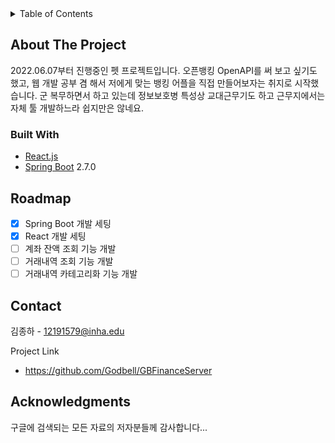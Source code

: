 <div id="top"></div> 

<!-- TABLE OF CONTENTS -->
<details>
  <summary>Table of Contents</summary>
  <ol>
    <li>
      <a href="#about-the-project">About The Project</a>
      <ul>
        <li><a href="#built-with">Built With</a></li>
      </ul>
    </li>
    <li><a href="#roadmap">Roadmap</a></li>
    <li><a href="#contact">Contact</a></li>
    <li><a href="#posts-on-godbell-ghost-blog">Posts on Godbell Ghost Blog</a></li>
  </ol>
</details> 

<!-- ABOUT THE PROJECT -->
## About The Project 

2022.06.07부터 진행중인 펫 프로젝트입니다.
오픈뱅킹 OpenAPI를 써 보고 싶기도 했고, 웹 개발 공부 겸 해서 저에게 맞는 뱅킹 어플을 직접 만들어보자는 취지로 시작했습니다. 군 복무하면서 하고 있는데 정보보호병 특성상 교대근무기도 하고 근무지에서는 자체 툴 개발하느라 쉽지만은 않네요. 

### Built With 

* [React.js](https://reactjs.org/)
* [Spring Boot](https://spring.io/projects/spring-boot) 2.7.0 

<!-- ROADMAP -->
## Roadmap 

- [x] Spring Boot 개발 세팅
- [x] React 개발 세팅
- [ ] 계좌 잔액 조회 기능 개발
- [ ] 거래내역 조회 기능 개발
- [ ] 거래내역 카테고리화 기능 개발

<!-- CONTACT -->
## Contact 

김종하 - [12191579@inha.edu](12191579@inha.edu) 

Project Link
* https://github.com/Godbell/GBFinanceServer 

<!-- ACKNOWLEDGMENTS -->
## Acknowledgments 

구글에 검색되는 모든 자료의 저자분들께 감사합니다... 

